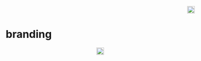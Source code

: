 <div align="right">
    <img height='20px' src='https://raw.githubusercontent.com/decowallet/branding/master/logos/decowallet-long.png'/>
</div>

# branding



<div align="center">
    <img height='20px' src='https://raw.githubusercontent.com/decowallet/branding/master/logos/decowallet-r-144.png'/>
</div>
